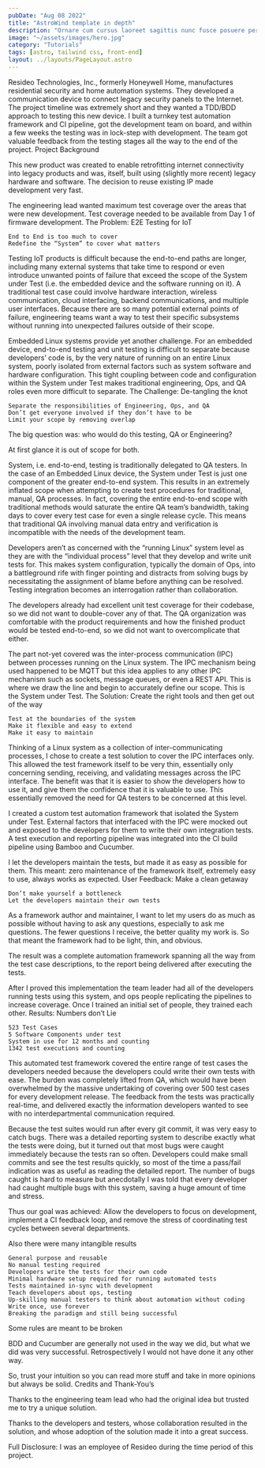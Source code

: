 ```yaml
---
pubDate: "Aug 08 2022"
title: "AstroWind template in depth"
description: "Ornare cum cursus laoreet sagittis nunc fusce posuere per euismod dis vehicula a, semper fames lacus maecenas dictumst pulvinar neque enim non potenti. Torquent hac sociosqu eleifend potenti."
image: "~/assets/images/hero.jpg"
category: "Tutorials"
tags: [astro, tailwind css, front-end]
layout: ../layouts/PageLayout.astro
---
```


Resideo Technologies, Inc., formerly Honeywell Home, manufactures residential security and home automation systems.  They developed a communication device to connect legacy security panels to the Internet.  The project timeline was extremely short and they wanted a TDD/BDD approach to testing this new device.  I built a turnkey test automation framework and CI pipeline, got the development team on board, and within a few weeks the testing was in lock-step with development. The team got valuable feedback from the testing stages all the way to the end of the project.
Project Background

This new product was created to enable retrofitting internet connectivity into legacy products and was, itself, built using (slightly more recent) legacy hardware and software.  The decision to reuse existing IP made development very fast.

The engineering lead wanted maximum test coverage over the areas that were new development.  Test coverage needed to be available from Day 1 of firmware development.
The Problem: E2E Testing for IoT

    End to End is too much to cover
    Redefine the “System” to cover what matters

Testing IoT products is difficult because the end-to-end paths are longer, including many external systems that take time to respond or even introduce unwanted points of failure that exceed the scope of the System under Test (i.e. the embedded device and the software running on it).  A traditional test case could involve hardware interaction, wireless communication, cloud interfacing, backend communications, and multiple user interfaces. Because there are so many potential external points of failure, engineering teams want a way to test their specific subsystems without running into unexpected failures outside of their scope.

Embedded Linux systems provide yet another challenge. For an embedded device, end-to-end testing and unit testing is difficult to separate because developers’ code is, by the very nature of running on an entire Linux system, poorly isolated from external factors such as system software and hardware configuration. This tight coupling between code and configuration within the System under Test makes traditional engineering, Ops, and QA roles even more difficult to separate.
The Challenge: De-tangling the knot

    Separate the responsibilities of Engineering, Ops, and QA
    Don’t get everyone involved if they don’t have to be
    Limit your scope by removing overlap

The big question was: who would do this testing, QA or Engineering?

At first glance it is out of scope for both.

System, i.e. end-to-end, testing is traditionally delegated to QA testers. In the case of an Embedded Linux device, the System under Test is just one component of the greater end-to-end system. This results in an extremely inflated scope when attempting to create test procedures for traditional, manual, QA processes. In fact, covering the entire end-to-end scope with traditional methods would saturate the entire QA team’s bandwidth, taking days to cover every test case for even a single release cycle. This means that traditional QA involving manual data entry and verification is incompatible with the needs of the development team.

Developers aren’t as concerned with the “running Linux” system level as they are with the “individual process” level that they develop and write unit tests for. This makes system configuration, typically the domain of Ops, into a battleground rife with finger pointing and distracts from solving bugs by necessitating the assignment of blame before anything can be resolved. Testing integration becomes an interrogation rather than collaboration.

The developers already had excellent unit test coverage for their codebase, so we did not want to double-cover any of that.  The QA organization was comfortable with the product requirements and how the finished product would be tested end-to-end, so we did not want to overcomplicate that either.

The part not-yet covered was the inter-process communication (IPC) between processes running on the Linux system.  The IPC mechanism being used happened to be MQTT but this idea applies to any other IPC mechanism such as sockets, message queues, or even a REST API. This is where we draw the line and begin to accurately define our scope. This is the System under Test.
The Solution: Create the right tools and then get out of the way

    Test at the boundaries of the system
    Make it flexible and easy to extend
    Make it easy to maintain

Thinking of a Linux system as a collection of inter-communicating processes, I chose to create a test solution to cover the IPC interfaces only. This allowed the test framework itself to be very thin, essentially only concerning sending, receiving, and validating messages across the IPC interface.  The benefit was that it is easier to show the developers how to use it, and give them the confidence that it is valuable to use. This essentially removed the need for QA testers to be concerned at this level.

I created a custom test automation framework that isolated the System under Test. External factors that interfaced with the IPC were mocked out and exposed to the developers for them to write their own integration tests. A test execution and reporting pipeline was integrated into the CI build pipeline using Bamboo and Cucumber.

I let the developers maintain the tests, but made it as easy as possible for them.  This meant: zero maintenance of the framework itself, extremely easy to use, always works as expected.
User Feedback: Make a clean getaway

    Don’t make yourself a bottleneck
    Let the developers maintain their own tests

As a framework author and maintainer, I want to let my users do as much as possible without having to ask any questions, especially to ask me questions. The fewer questions I receive, the better quality my work is.  So that meant the framework had to be light, thin, and obvious.

The result was a complete automation framework spanning all the way from the test case descriptions, to the report being delivered after executing the tests.

After I proved this implementation the team leader had all of the developers running tests using this system, and ops people replicating the pipelines to increase coverage.  Once I trained an initial set of people, they trained each other.
Results: Numbers don’t Lie

    523 Test Cases
    5 Software Components under test
    System in use for 12 months and counting
    1342 test executions and counting

This automated test framework covered the entire range of test cases the developers needed because the developers could write their own tests with ease. The burden was completely lifted from QA, which would have been overwhelmed by the massive undertaking of covering over 500 test cases for every development release. The feedback from the tests was practically real-time, and delivered exactly the information developers wanted to see with no interdepartmental communication required.

Because the test suites would run after every git commit, it was very easy to catch bugs. There was a detailed reporting system to describe exactly what the tests were doing, but it turned out that most bugs were caught immediately because the tests ran so often. Developers could make small commits and see the test results quickly, so most of the time a pass/fail indication was as useful as reading the detailed report. The number of bugs caught is hard to measure but anecdotally I was told that every developer had caught multiple bugs with this system, saving a huge amount of time and stress.

Thus our goal was achieved: Allow the developers to focus on development, implement a CI feedback loop, and remove the stress of coordinating test cycles between several departments.

Also there were many intangible results

    General purpose and reusable
    No manual testing required
    Developers write the tests for their own code
    Minimal hardware setup required for running automated tests
    Tests maintained in-sync with development
    Teach developers about ops, testing
    Up-skilling manual testers to think about automation without coding
    Write once, use forever
    Breaking the paradigm and still being successful

Some rules are meant to be broken

BDD and Cucumber are generally not used in the way we did, but what we did was very successful.  Retrospectively I would not have done it any other way.

So, trust your intuition so you can read more stuff and take in more opinions but always be solid.
Credits and Thank-You’s

Thanks to the engineering team lead who had the original idea but trusted me to try a unique solution.

Thanks to the developers and testers, whose collaboration resulted in the solution, and whose adoption of the solution made it into a great success.

Full Disclosure: I was an employee of Resideo during the time period of this project.